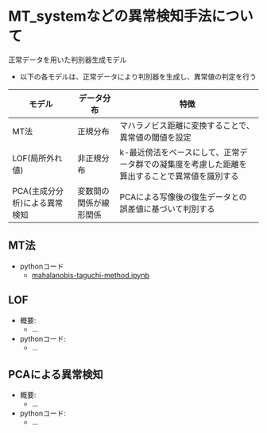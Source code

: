 # MT_systemなどの異常検知手法について
正常データを用いた判別器生成モデル

* 以下の各モデルは、正常データにより判別器を生成し、異常値の判定を行う

| モデル                        | データ分布             | 特徴                                                                       | 
| ----------------------------- | ---------------------- | -------------------------------------------------------------------------- | 
| MT法                          | 正規分布               | マハラノビス距離に変換することで、異常値の閾値を設定                       | 
| LOF(局所外れ値)               | 非正規分布             | k-最近傍法をベースにして、正常データ群での凝集度を考慮した距離を算出することで異常値を識別する | 
| PCA(主成分分析)による異常検知 | 変数間の関係が線形関係 | PCAによる写像後の復生データとの誤差値に基づいて判別する                  | 

## MT法
* pythonコード
  * [mahalanobis-taguchi-method.ipynb](https://github.com/yoshi-cow/MT_system/blob/main/mahalanobis-taguchi-method.ipynb)

## LOF 
* 概要:
  * ...
* pythonコード:
  *  ...

## PCAによる異常検知
* 概要:
  * ...
* pythonコード:
  *  ...

